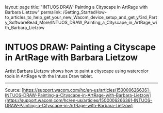 layout: page
title: "INTUOS DRAW: Painting a Cityscape in ArtRage with Barbara Lietzow"
permalink: /Getting_StartedHow-to_articles_to_help_get_your_new_Wacom_device_setup_and_get_y/3rd_Party_SoftwareRead_More/INTUOS_DRAW_Painting_a_Cityscape_in_ArtRage_with_Barbara_Lietzow

# INTUOS DRAW: Painting a Cityscape in ArtRage with Barbara Lietzow

Artist Barbara Lietzow shows how to paint a cityscape using watercolor tools in ArtRage with the Intuos Draw tablet.​

---
Source: [https://support.wacom.com/hc/en-us/articles/1500006266361-INTUOS-DRAW-Painting-a-Cityscape-in-ArtRage-with-Barbara-Lietzow](https://support.wacom.com/hc/en-us/articles/1500006266361-INTUOS-DRAW-Painting-a-Cityscape-in-ArtRage-with-Barbara-Lietzow)
